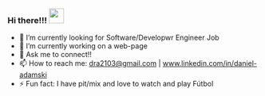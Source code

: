 ### Hi there!!! <img src="https://raw.githubusercontent.com/MartinHeinz/MartinHeinz/master/wave.gif" width="30px">



- 🔭 I’m currently looking for Software/Developwr Engineer Job
- 🌱 I’m currently working on a web-page
- 💬 Ask me to connect!!
- 📫 How to reach me: dra2103@gmail.com | www.linkedin.com/in/daniel-adamski
- ⚡ Fun fact: I have pit/mix and love to watch and play Fútbol
